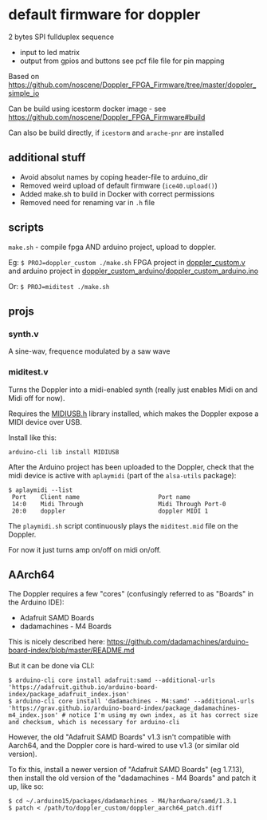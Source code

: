 # default firmware for doppler
 2 bytes SPI fullduplex sequence
- input to led matrix
- output from gpios and buttons see pcf file file for pin mapping

Based on https://github.com/noscene/Doppler_FPGA_Firmware/tree/master/doppler_simple_io

Can be build using icestorm docker image - see https://github.com/noscene/Doppler_FPGA_Firmware#build

Can also be build directly, if `icestorm` and `arache-pnr` are installed

## additional stuff
- Avoid absolut names by coping header-file to arduino_dir
- Removed weird upload of default firmware (`ice40.upload()`)
- Added make.sh to build in Docker with correct permissions
- Removed need for renaming var in `.h` file

## scripts
`make.sh` - compile fpga AND arduino project, upload to doppler.

Eg: `$ PROJ=doppler_custom ./make.sh` FPGA project in [doppler_custom.v](doppler_custom.v) and
arduino project in [doppler_custom_arduino/doppler_custom_arduino.ino](doppler_custom_arduino/doppler_custom_arduino.ino)

Or: `$ PROJ=miditest ./make.sh`


## projs

### synth.v

A sine-wav, frequence modulated by a saw wave

### miditest.v

Turns the Doppler into a midi-enabled synth (really just enables Midi on and Midi off for now).

Requires the [MIDIUSB.h](https://www.arduinolibraries.info/libraries/midiusb) library installed, which makes the Doppler expose a MIDI device over USB.

Install like this:

```
arduino-cli lib install MIDIUSB
```


After the Arduino project has been uploaded to the Doppler, check that the midi device is active with `aplaymidi` (part of the `alsa-utils` package):

```
$ aplaymidi --list
 Port    Client name                      Port name
 14:0    Midi Through                     Midi Through Port-0
 20:0    doppler                          doppler MIDI 1
 ```

The `playmidi.sh` script continuously plays the `miditest.mid` file on the 
Doppler.

For now it just turns amp on/off on midi on/off.

## AArch64

The Doppler requires a few "cores" (confusingly referred to as "Boards" in 
the Arduino IDE):
- Adafruit SAMD Boards
- dadamachines - M4 Boards

This is nicely described here: 
https://github.com/dadamachines/arduino-board-index/blob/master/README.md

But it can be done via CLI:
```
$ arduino-cli core install adafruit:samd --additional-urls 'https://adafruit.github.io/arduino-board-index/package_adafruit_index.json'
$ arduino-cli core install 'dadamachines - M4:samd' --additional-urls 'https://grav.github.io/arduino-board-index/package_dadamachines-m4_index.json' # notice I'm using my own index, as it has correct size and checksum, which is necessary for arduino-cli
```

However, the old "Adafruit SAMD Boards" v1.3 isn't compatible with Aarch64, and 
the Doppler core is hard-wired to use v1.3 (or similar old version).

To fix this, install a newer version of "Adafruit SAMD Boards" (eg 1.7.13), then install the old version of the "dadamachines - M4 Boards" and patch it up, like so:

```
$ cd ~/.arduino15/packages/dadamachines - M4/hardware/samd/1.3.1
$ patch < /path/to/doppler_custom/doppler_aarch64_patch.diff
```

